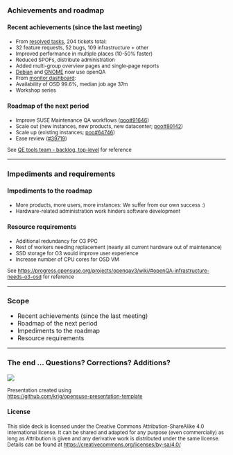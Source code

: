 ### Achievements and roadmap

#### Recent achievements (since the last meeting)

<small>

* From [resolved tasks](https://progress.opensuse.org/issues?query_id=541), 204 tickets total:
 * 32 feature requests, 52 bugs, 109 infrastructure + other
 * Improved performance in multiple places (10-50% faster)
 * Reduced SPOFs, distribute administration
 * Added multi-group overview pages and single-page reports
 * [Debian](https://openqa.debian.net/) and [GNOME](https://openqa.gnome.org/) now use openQA
* From [monitor dashboard](https://monitor.qa.suse.de/):
 * Availability of OSD 99.6%, median job age 37m
* Workshop series

</small>



#### Roadmap of the next period

<small>

* Improve SUSE Maintenance QA workflows ([poo#91646](https://progress.opensuse.org/issues/91646))
* Scale out (new instances, new products, new datacenter; [poo#80142](https://progress.opensuse.org/issues/80142))
* Scale up (existing instances; [poo#64746](https://progress.opensuse.org/issues/64746))
* Ease review ([#39719](https://progress.opensuse.org/issues/39719))

See [QE tools team - backlog, top-level](https://progress.opensuse.org/issues?query_id=524) for reference

</small>

---

### Impediments and requirements

#### Impediments to the roadmap

<small>

* More products, more users, more instances: We suffer from our own success :)
* Hardware-related administration work hinders software development

</small>


#### Resource requirements

<small>

* Additional redundancy for O3 PPC
* Rest of workers needing replacement (nearly all current hardware out of maintenance)
* SSD storage for O3 would improve user experience
* Increase number of CPU cores for OSD VM

See https://progress.opensuse.org/projects/openqav3/wiki/#openQA-infrastructure-needs-o3-osd
for reference

</small>

---

### Scope
* Recent achievements (since the last meeting)
* Roadmap of the next period
* Impediments to the roadmap
* Resource requirements

---

### The end … Questions? Corrections? Additions?

<p><img src="img/chameleon.svg" style="max-height:300px;"></p>

<small>
Presentation created using <br><a href="https://github.com/krig/opensuse-presentation-template">https://github.com/krig/opensuse-presentation-template</a>
</small>

#### License
<small>
This slide deck is licensed under the Creative Commons Attribution-ShareAlike 4.0 International license.
It can be shared and adapted for any purpose (even commercially) as long as Attribution is given and any derivative work is distributed under the same license. Details can be found at <a href="https://creativecommons.org/licenses/by-sa/4.0/">https://creativecommons.org/licenses/by-sa/4.0/</a>
</small>
